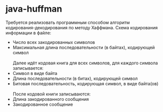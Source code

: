 # java-huffman 
Требуется реализовать программным способом алгоритм кодирования-декодирования по методу Хаффмана.
Схема кодирования информации в файле: 
- Число всех закодированных символов
- Максимальная длина последовательности (в байтах), кодирующей символ <br><br>
Далее идёт кодовая книга для всех символов, для каждого символа записывается:
- Символ в виде байта
- Длина последовательности (в битах), кодирующей символ
- Битовая последовательность, кодирующая символ, в виде байта(ов) <br><br>
После кодовой книги записываются:
- Длина закодированного сообщения
- Закодированное сообщение
